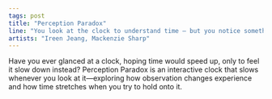 ```yaml
---
tags: post
title: "Perception Paradox"
line: "You look at the clock to understand time — but you notice something's off ... is it the clock or you?"
artists: "Ireen Jeang, Mackenzie Sharp"
---
```


Have you ever glanced at a clock, hoping time would speed up, only to feel it slow down instead? Perception Paradox is an interactive clock that slows whenever you look at it—exploring how observation changes experience and how time stretches when you try to hold onto it.